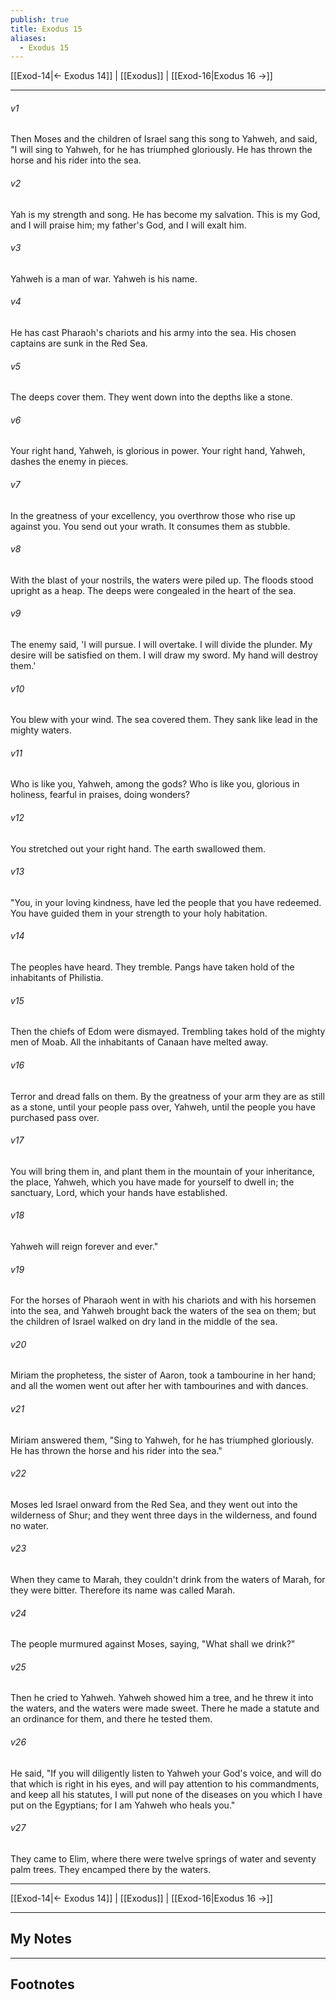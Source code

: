 ```yaml
---
publish: true
title: Exodus 15
aliases:
  - Exodus 15
---
```


[[Exod-14|← Exodus 14]] | [[Exodus]] | [[Exod-16|Exodus 16 →]]
***



###### v1 
Then Moses and the children of Israel sang this song to Yahweh, and said, "I will sing to Yahweh, for he has triumphed gloriously. He has thrown the horse and his rider into the sea. 

###### v2 
Yah is my strength and song. He has become my salvation. This is my God, and I will praise him; my father's God, and I will exalt him. 

###### v3 
Yahweh is a man of war. Yahweh is his name. 

###### v4 
He has cast Pharaoh's chariots and his army into the sea. His chosen captains are sunk in the Red Sea. 

###### v5 
The deeps cover them. They went down into the depths like a stone. 

###### v6 
Your right hand, Yahweh, is glorious in power. Your right hand, Yahweh, dashes the enemy in pieces. 

###### v7 
In the greatness of your excellency, you overthrow those who rise up against you. You send out your wrath. It consumes them as stubble. 

###### v8 
With the blast of your nostrils, the waters were piled up. The floods stood upright as a heap. The deeps were congealed in the heart of the sea. 

###### v9 
The enemy said, 'I will pursue. I will overtake. I will divide the plunder. My desire will be satisfied on them. I will draw my sword. My hand will destroy them.' 

###### v10 
You blew with your wind. The sea covered them. They sank like lead in the mighty waters. 

###### v11 
Who is like you, Yahweh, among the gods? Who is like you, glorious in holiness, fearful in praises, doing wonders? 

###### v12 
You stretched out your right hand. The earth swallowed them. 

###### v13 
"You, in your loving kindness, have led the people that you have redeemed. You have guided them in your strength to your holy habitation. 

###### v14 
The peoples have heard. They tremble. Pangs have taken hold of the inhabitants of Philistia. 

###### v15 
Then the chiefs of Edom were dismayed. Trembling takes hold of the mighty men of Moab. All the inhabitants of Canaan have melted away. 

###### v16 
Terror and dread falls on them. By the greatness of your arm they are as still as a stone, until your people pass over, Yahweh, until the people you have purchased pass over. 

###### v17 
You will bring them in, and plant them in the mountain of your inheritance, the place, Yahweh, which you have made for yourself to dwell in; the sanctuary, Lord, which your hands have established. 

###### v18 
Yahweh will reign forever and ever." 

###### v19 
For the horses of Pharaoh went in with his chariots and with his horsemen into the sea, and Yahweh brought back the waters of the sea on them; but the children of Israel walked on dry land in the middle of the sea. 

###### v20 
Miriam the prophetess, the sister of Aaron, took a tambourine in her hand; and all the women went out after her with tambourines and with dances. 

###### v21 
Miriam answered them, "Sing to Yahweh, for he has triumphed gloriously. He has thrown the horse and his rider into the sea." 

###### v22 
Moses led Israel onward from the Red Sea, and they went out into the wilderness of Shur; and they went three days in the wilderness, and found no water. 

###### v23 
When they came to Marah, they couldn't drink from the waters of Marah, for they were bitter. Therefore its name was called Marah. 

###### v24 
The people murmured against Moses, saying, "What shall we drink?" 

###### v25 
Then he cried to Yahweh. Yahweh showed him a tree, and he threw it into the waters, and the waters were made sweet. There he made a statute and an ordinance for them, and there he tested them. 

###### v26 
He said, "If you will diligently listen to Yahweh your God's voice, and will do that which is right in his eyes, and will pay attention to his commandments, and keep all his statutes, I will put none of the diseases on you which I have put on the Egyptians; for I am Yahweh who heals you." 

###### v27 
They came to Elim, where there were twelve springs of water and seventy palm trees. They encamped there by the waters.

***
[[Exod-14|← Exodus 14]] | [[Exodus]] | [[Exod-16|Exodus 16 →]]

---
## My Notes

---
## Footnotes